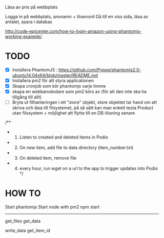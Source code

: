 Läsa av pris på webbplats

Logga in på webbplats, anvnamn + lösenord
Gå till en viss sida, läsa av antalet, spara i databas

http://code-epicenter.com/how-to-login-amazon-using-phantomjs-working-example/

# TODO
 - [x] Installera PhantomJS : https://github.com/Pyppe/phantomjs2.0-ubuntu14.04x64/blob/master/README.md
 - [x] Installera pm2 för att styra applicationen
 - [x] Skapa cronjob som kör phantomjs varje timme
 - [x] skapa en webbanvändare som pm2 körs av (för att den inte ska ha tillgång till allt)
 - [ ] Bryta ut filhanteringen i ett "store" objekt, store objektet tar hand om att skriva och läsa till filsystemet, på så sätt kan man enkelt testa Product utan filssystem + möjlighet att flytta till en DB-lösning senare

/**
 * 1. Listen to created and deleted items in Podio
 * 2. On new item, add file to data directory (item_number.txt)
 * 3. On deleted item, remove file
 * 4. every hour, run wget on a url to the app to trigger updates into Podio
 */

# HOW TO

Start phantomjs
Start node with pm2
npm start


---

get_files
get_data

write_data
get_item_id